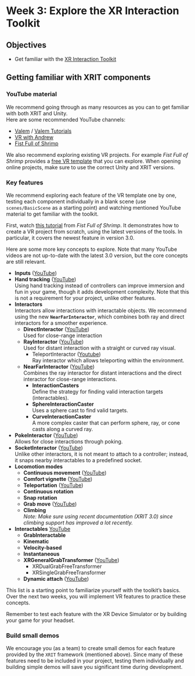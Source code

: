 # Week 3: Explore the XR Interaction Toolkit

## Objectives
- Get familiar with the [XR Interaction Toolkit](https://docs.unity3d.com/Packages/com.unity.xr.interaction.toolkit@3.0/manual/index.html)

## Getting familiar with XRIT components

### YouTube material
We recommend going through as many resources as you can to get familiar with both XRIT and Unity.  
Here are some recommended YouTube channels:
- [Valem](https://www.youtube.com/@ValemVR/videos) / [Valem Tutorials](https://www.youtube.com/@ValemTutorials)
- [VR with Andrew](https://www.youtube.com/@VRwithAndrew)
- [Fist Full of Shrimp](https://www.youtube.com/@FistFullofShrimp)

We also recommend exploring existing VR projects. For example _Fist Full of Shrimp_ provides a [free VR template](https://github.com/Fist-Full-of-Shrimp/VR-Unity-Template-2023) that you can explore. When opening online projects, make sure to use the correct Unity and XRIT versions.

### Key features
We recommend exploring each feature of the VR template one by one, testing each component individually in a blank scene (use `scenes/BasicScene` as a starting point) and watching mentioned YouTube material to get familiar with the toolkit.

First, watch [this tutorial](https://www.youtube.com/watch?v=kbBYcVrGZus) from _Fist Full of Shrimp_. It demonstrates how to create a VR project from scratch, using the latest versions of the tools. In particular, it covers the newest feature in version 3.0.

Here are some more key concepts to explore. Note that many YouTube videos are not up-to-date with the latest 3.0 version, but the core concepts are still relevant.  

- **Inputs** ([YouTube](https://www.youtube.com/watch?v=vGZlTfZIfRo))
- **Hand tracking** ([YouTube](https://www.youtube.com/watch?v=f_jHGNxwN2g))  
  Using hand tracking instead of controllers can improve immersion and fun in your game, though it adds development complexity. Note that this is not a requirement for your project, unlike other features.
- **Interactors**   
  Interactors allow interactions with interactable objects. We recommend using the new **`NearFarInteractor`**, which combines both ray and direct interactors for a smoother experience.
  - **DirectInteractor** ([YouTube](https://www.youtube.com/watch?v=yqQr_TngwtY))  
  Used for close-range interaction
  - **RayInteractor** ([YouTube](https://www.youtube.com/watch?v=SC1e16ZIvUk))    
    Used for distant interaction with a straight or curved ray visual.
    - TeleportInteractor ([Youtube](https://www.youtube.com/watch?v=kbBYcVrGZu))   
      Ray interactor which allows teleporting within the environment. 
  - **NearFarInteractor** ([YouTube](https://www.youtube.com/watch?v=kbBYcVrGZu))  
    Combines the ray interactor for distant interactions and the direct interactor for close-range interactions.
    - **InteractionCasters**  
      Define the strategy for finding valid interaction targets (interactables).
    - **SphereInteractionCaster**  
      Uses a sphere cast to find valid targets.
    - **CurveInteractionCaster**  
      A more complex caster that can perform sphere, ray, or cone casts along a curved ray.
- **PokeInteractor** ([YouTube](https://www.youtube.com/watch?v=MaA76IHXMOM))  
  Allows for close interactions through poking.
- **SocketInteractor** ([YouTube](https://www.youtube.com/watch?v=5DUSpATQ_r8))  
  Unlike other interactors, it is not meant to attach to a controller; instead, it snaps nearby interactables to a predefined socket.
- **Locomotion modes** 
  - **Continuous movement** ([YouTube](https://www.youtube.com/watch?v=Jvb7sAR2Tmk))
  - **Comfort vignette** ([YouTube](https://www.youtube.com/watch?v=2AW5KZZLM8Q&t=1278s))
  - **Teleportation** ([YouTube](https://www.youtube.com/watch?v=8xIxXkXn26M))
  - **Continuous rotation**
  - **Snap rotation**
  - **Grab move** ([YouTube](https://www.youtube.com/watch?v=2AW5KZZLM8Q&t=1278s))
  - **Climbing**  
    _Note: Make sure using recent documentation (XRIT 3.0) since climbing support has improved a lot recently._
- **Interactables** [YouTube](https://www.youtube.com/watch?v=kbBYcVrGZu)
  - **GrabInteractable**
  - **Kinematic**
  - **Velocity-based**
  - **Instantaneous**
  - **XRGeneralGrabTransformer** ([YouTube](https://www.youtube.com/watch?v=2AW5KZZLM8Q&t=1278s))
    - XRDualGrabFreeTransformer
    - XRSingleGrabFreeTransformer
  - **Dynamic attach** ([YouTube](https://www.youtube.com/watch?v=2AW5KZZLM8Q&t=1278s))

This list is a starting point to familiarize yourself with the toolkit’s basics. Over the next two weeks, you will implement VR features to practice these concepts.

Remember to test each feature with the XR Device Simulator or by building your game for your headset.

### Build small demos 
We encourage you (as a team) to create small demos for each feature provided by the `XRIT` framework (mentioned above). Since many of these features need to be included in your project, testing them individually and building simple demos will save you significant time during development.